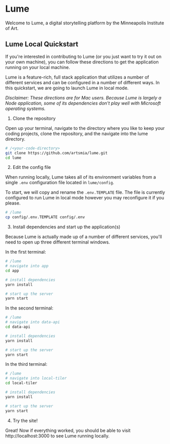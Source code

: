 # Lume

Welcome to Lume, a digital storytelling platform by the Minneapolis Institute of Art.

## Lume Local Quickstart

If you're interested in contributing to Lume (or you just want to try it out on your own machine), you can follow these directions to get the application running on your local machine.

Lume is a feature-rich, full stack application that utilizes a number of different services and can be configured in a number of different ways. In this quickstart, we are going to launch Lume in local mode.


*Disclaimer: These directions are for Mac users. Because Lume is largely a Node application, some of its dependencies don't play well with Microsoft operating systems.*


1. Clone the repository

Open up your terminal, navigate to the directory where you like to keep your coding projects, clone the repository, and the navigate into the lume directory.

```bash
# /<your-code-directory>
git clone https://github.com/artsmia/lume.git
cd lume

```

2. Edit the config file

When running locally, Lume takes all of its environment variables from a single `.env` configuration file located in `lume/config`.

To start, we will copy and rename the `.env.TEMPLATE` file. The file is currently configured to run Lume in local mode however you may reconfigure it if you please.

```bash
# /lume
cp config/.env.TEMPLATE config/.env
```


3. Install dependencies and start up the application(s)

Because Lume is actually made up of a number of different services, you'll need to open up three different terminal windows.

In the first terminal:

```bash
# /lume
# navigate into app
cd app

# install dependencies
yarn install

# start up the server
yarn start
```

In the second terminal:

```bash
# /lume
# navigate into data-api
cd data-api

# install dependencies
yarn install

# start up the server
yarn start
```

In the third terminal:

```bash
# /lume
# navigate into local-tiler
cd local-tiler

# install dependencies
yarn install

# start up the server
yarn start
```

4. Try the site!

Great! Now if everything worked, you should be able to visit http://localhost:3000 to see Lume running locally.
